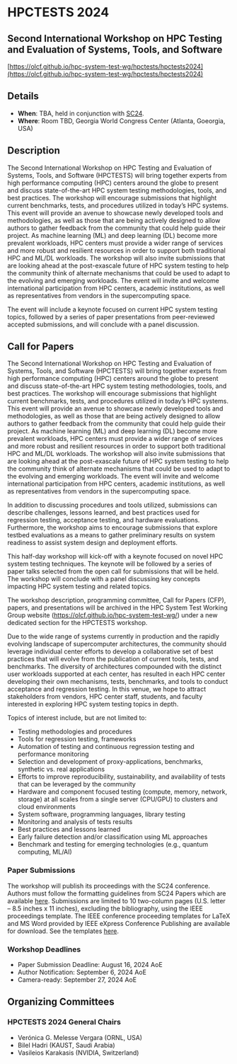 # HPCTESTS 2024
## Second International Workshop on HPC Testing and Evaluation of Systems, Tools, and Software
[https://olcf.github.io/hpc-system-test-wg/hpctests/hpctests2024](https://olcf.github.io/hpc-system-test-wg/hpctests/hpctests2024)

## Details
* **When**: TBA, held in conjunction with [SC24](https://sc24.supercomputing.org/).
* **Where**: Room TBD, Georgia World Congress Center (Atlanta, Goeorgia, USA)

## Description
The Second International Workshop on HPC Testing and Evaluation of Systems, Tools, and Software (HPCTESTS) will bring together experts from high performance computing (HPC) centers around the globe to present and discuss state-of-the-art HPC system testing methodologies, tools, and best practices. The workshop will encourage submissions that highlight current benchmarks, tests, and procedures utilized in today’s HPC systems. This event will provide an avenue to showcase newly developed tools and methodologies, as well as those that are being actively designed to allow authors to gather feedback from the community that could help guide their project. As machine learning (ML) and deep learning (DL) become more prevalent workloads, HPC centers must provide a wider range of services and more robust and resilient resources in order to support both traditional HPC and ML/DL workloads. The workshop will also invite submissions that are looking ahead at the post-exascale future of HPC system testing to help the community think of alternate mechanisms that could be used to adapt to the evolving and emerging workloads. The event will invite and welcome international participation from HPC centers, academic institutions, as well as representatives from vendors in the supercomputing space.

The event will include a keynote focused on current HPC system testing topics, followed by a series of paper presentations from peer-reviewed accepted submissions, and will conclude with a panel discussion.

## Call for Papers 
The Second International Workshop on HPC Testing and Evaluation of Systems, Tools, and Software (HPCTESTS) will bring together experts from high performance computing (HPC) centers around the globe to present and discuss state-of-the-art HPC system testing methodologies, tools, and best practices. The workshop will encourage submissions that highlight current benchmarks, tests, and procedures utilized in today’s HPC systems. This event will provide an avenue to showcase newly developed tools and methodologies, as well as those that are being actively designed to allow authors to gather feedback from the community that could help guide their project. As machine learning (ML) and deep learning (DL) become more prevalent workloads, HPC centers must provide a wider range of services and more robust and resilient resources in order to support both traditional HPC and ML/DL workloads. The workshop will also invite submissions that are looking ahead at the post-exascale future of HPC system testing to help the community think of alternate mechanisms that could be used to adapt to the evolving and emerging workloads. The event will invite and welcome international participation from HPC centers, academic institutions, as well as representatives from vendors in the supercomputing space.

In addition to discussing procedures and tools utilized, submissions can describe challenges, lessons learned, and best practices used for regression testing, acceptance testing, and hardware evaluations. Furthermore, the workshop aims to encourage submissions that explore testbed evaluations as a means to gather preliminary results on system readiness to assist system design and deployment efforts.

This half-day workshop will kick-off with a keynote focused on novel HPC system testing techniques. The keynote will be followed by a series of paper talks selected from the open call for submissions that will be held. The workshop will conclude with a panel discussing key concepts impacting HPC system testing and related topics.

The workshop description, programming committee, Call for Papers (CFP), papers, and presentations will be archived in the HPC System Test Working Group website (https://olcf.github.io/hpc-system-test-wg/) under a new dedicated section for the HPCTESTS workshop.

Due to the wide range of systems currently in production and the rapidly evolving landscape of supercomputer architectures, the community should leverage individual center efforts to develop a collaborative set of best practices that will evolve from the publication of current tools, tests, and benchmarks. The diversity of architectures compounded with the distinct user workloads supported at each center, has resulted in each HPC center developing their own mechanisms, tests, benchmarks, and tools to conduct acceptance and regression testing. In this venue, we hope to attract stakeholders from vendors, HPC center staff, students, and faculty interested in exploring HPC system testing topics in depth. 

Topics of interest include, but are not limited to:
- Testing methodologies and procedures
- Tools for regression testing, frameworks
- Automation of testing and continuous regression testing and performance monitoring
- Selection and development of proxy-applications, benchmarks, synthetic vs. real applications
- Efforts to improve reproducibility, sustainability, and availability of tests that can be leveraged by the community
- Hardware and component focused testing (compute, memory, network, storage) at all scales from a single server (CPU/GPU) to clusters and cloud environments
- System software, programming languages, library testing
- Monitoring and analysis of tests results
- Best practices and lessons learned
- Early failure detection and/or classification using ML approaches
- Benchmark and testing for emerging technologies (e.g., quantum computing, ML/AI)


### Paper Submissions
The workshop will publish its proceedings with the SC24 conference. Authors must follow the formatting guidelines from SC24 Papers which are available [here](https://sc24.supercomputing.org/program/papers/). Submissions are limited to 10 two-column pages (U.S. letter – 8.5 inches x 11 inches), excluding the bibliography, using the IEEE proceedings template. The IEEE conference proceeding templates for LaTeX and MS Word provided by IEEE eXpress Conference Publishing are available for download. See the templates [here](https://www.ieee.org/conferences/publishing/templates.html).

### Workshop Deadlines
* Paper Submission Deadline: August 16, 2024 AoE
* Author Notification: September 6, 2024 AoE
* Camera-ready: September 27, 2024 AoE

## Organizing Committees
### HPCTESTS 2024 General Chairs
* Verónica G. Melesse Vergara (ORNL, USA)
* Bilel Hadri (KAUST, Saudi Arabia)
* Vasileios Karakasis (NVIDIA, Switzerland) 



